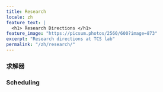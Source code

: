 ```yaml
---
title: Research
locale: zh
feature_text: |
  <h1> Research Directions </h1>
feature_image: "https://picsum.photos/2560/600?image=873"
excerpt: "Research directions at TCS lab"
permalink: "/zh/research/"
---
```

<!-- title: Research -->
<!--aside: true-->

### 求解器

### Scheduling
